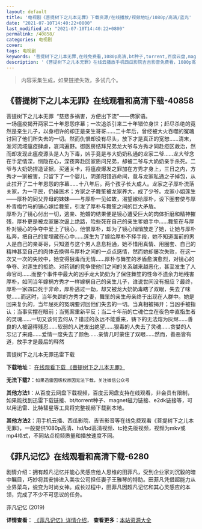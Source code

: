 ```yaml
---
layout: default
title: '电视剧《菩提树下之儿本无罪》下载资源/在线播放/视频地址/1080p/高清/蓝光'
date: "2021-07-10T14:40:22+0800"
last_modified_at: "2021-07-10T14:40:22+0800"
permalink: /40858/
categories: 电视剧
cover:
tags: 电视剧
keywords: '菩提树下之儿本无罪,在线免费看,1080p高清,bt种子,torrent,百度云盘,magnet,磁力链,迅雷下载资源'
description: '《菩提树下之儿本无罪》在线云播放手机西瓜影院吉吉影音免费看，1080p高清bd/hd未删减完整版和tc抢先枪版，mkv/mp4格式，附带bt/torrent种子、magnet/磁力链、百度云盘、网盘资源迅雷下载链接'
---
```


>内容采集生成，如果链接失效，多试几个。


## 《菩提树下之儿本无罪》在线观看和高清下载-40858

菩提树下之儿本无罪&nbsp; “慈悲多祸害，方便出下流&rdquo;——佛家语。<br />一场瘟疫揭开两家二十年恩怨序幕；一次追杀引来二十年错位身世；赶尽杀绝的竟然是亲生儿子，以身相许的却正是亲生哥哥……二十年后，曾经被大火吞噬的冤魂讨回了他们所失去的一切。然而仇恨却没有尽头，放下才是真正的宽恕……清末，淮河流域瘟疫肆虐，哀鸿遍野。御医房结拜兄弟龙大爷与方秀才同赴疫区救治，然而却发现此瘟疫源头是人为下毒，凶手竟是与大奶奶私通的龙家二爷……龙大爷念在手足情深，恻隐在心，深夜奔赴回家质问兄弟，却被二爷与大奶奶亲手杀死。二爷与大奶奶捏造证据，买通关卡，将瘟疫爆发之罪加在方秀才身上，三日之内，方秀才一家被害，只留下了一个婴儿，阴差阳错逃命间，竟与龙家私通之子掉包，从此拉开了二十年恩怨的序幕……十八年后。两个孩子长大成人。龙家之子厚朴流落关家，为一平民，仍操医术；方家之子舞笙被龙家养大，成了少爷。龙家小姐莲生&mdash;—厚朴的同父异母的妹妹——与厚朴一见如故，渴望嫁给厚朴，设下圈套使与厚朴青梅竹马的镜心嫁给舞笙，引发了厚朴与舞笙之间的巨大矛盾。<br />厚朴为了镜心付出一切，逃亲、抢婚的结果便是镜心遭受巨大的肉体折磨和精神摧残，厚朴更是被龙家屡次逼上绝路，险些死在自己的亲生爹娘手中……舞笙在与厚朴对镜心的争夺中爱上了镜心，他恨厚朴，却为了镜心悄悄放走了她，让她与厚朴私奔，把自己的爱埋藏在心中……莲生为了嫁给厚朴不择手段，她不知道面前的男人是自己的亲哥哥，只知道与这个男人息息相通，她不惜用真情、用圈套、自己的精神甚至自己的肉体去换得与厚朴之间的一点点感情，然而她却屡次失败，在这一次又一次的失败中，她变得狠毒而无情&hellip;…厚朴与舞笙的矛盾愈演愈烈，对镜心的争夺、对莲生的拒绝、对药铺的竞争使他们之间的关系越来越恶化，甚至发生了人命官司……而整个事件中最大的凶手龙大奶奶为了保住舞笙的性命不遗余力地残害厚朴，如同当年嫁祸方秀才一样嫁祸自己的亲生儿子，谁说世间没有报应？最终，厚朴一家四口死于非命，厚朴逃过一劫，却又被龙大奶奶毒瞎了双眼，失去了味觉……而这时，当年失踪的方秀才之妻，舞笙的亲生母亲终于出现在人群中。她是回来复仇的，当年屈死的冤魂要讨回他们失去的一切。当真相被揭开；当凶手被指认；当事实摆在眼前；当冤案重新平反；当二十年前的亡魂伫立在夜色中直指生者的灵魂……一切又该何去何从？错过的永远不能重来，铸下的无法熔为灰烬&hellip;…善良的人被逼得残忍……软弱的人迸发出绝望&hellip;…狠毒的人失去了灵魂&hellip;…贪婪的人忘记了来路&hellip;…爱情一度失去了颜色……亲情几时蒙住了双眼&hellip;…然而，善恶皆有道，放手才是最后的释然


菩提树下之儿本无罪迅雷下载

**下载地址**： [在线观看下载 《菩提树下之儿本无罪》](https://www.993dy.com//vod-detail-id-11475.html) 


**无法下载?**：`如果迅雷因版权原因无法下载，关注微信公众号 `

**其他方法1**：从百度云网盘下载视频，百度云网盘支持在线观看，非会员有限制，如果能找到迅雷下载链接、bt/torrent种子、magnet磁力链接、e2dk链接等，可以用迅雷、比特彗星等工具将完整视频下载到本地。

**其他方法2**：用手机云播、西瓜影院、吉吉影音等在线免费观看《菩提树下之儿本无罪》，一般提供1080p高清、hd/bd高清视频、tc抢先版视频，视频为mkv或mp4格式，不同站点视频质量和播放速度不同。


## 《菲凡记忆》在线观看和高清下载-6280

剧情介绍：拥有超凡记忆并能心灵感应他人思维的田菲凡，受到企业家刘沉毅的暗中瞩目，巧妙将其安排进入美妆公司担任妻子王雅琴的特助。田菲凡凭借超能力从业界菜鸟，蜕变为时尚女神。成长过程中，田菲凡因超凡记忆和其心灵感应的本领，完成了不少不可思议的任务。


菲凡记忆 (2019)

**详情查看**： [《菲凡记忆》详情介绍](/movie/6280/)， **查看更多**：[本站资源大全](/movie/t/all/)

